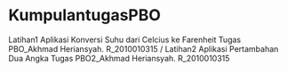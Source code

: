 # KumpulantugasPBO
Latihan1 Aplikasi Konversi Suhu dari Celcius ke Farenheit Tugas PBO_Akhmad Heriansyah. R_2010010315
/ Latihan2 Aplikasi Pertambahan Dua Angka Tugas PBO2_Akhmad Heriansyah. R_2010010315

